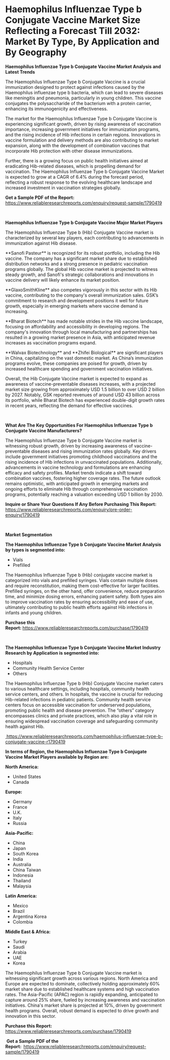 <p><h1>Haemophilus Influenzae Type b Conjugate Vaccine Market Size Reflecting a Forecast Till 2032: Market By Type, By Application and By Geography</h1></p><p><strong>Haemophilus Influenzae Type b Conjugate Vaccine Market Analysis and Latest Trends</strong></p>
<p><p>The Haemophilus Influenzae Type b Conjugate Vaccine is a crucial immunization designed to protect against infections caused by the Haemophilus influenzae type b bacteria, which can lead to severe diseases like meningitis and pneumonia, particularly in young children. This vaccine conjugates the polysaccharide of the bacterium with a protein carrier, enhancing its immunogenicity and effectiveness.</p><p>The market for the Haemophilus Influenzae Type b Conjugate Vaccine is experiencing significant growth, driven by rising awareness of vaccination importance, increasing government initiatives for immunization programs, and the rising incidence of Hib infections in certain regions. Innovations in vaccine formulation and delivery methods are also contributing to market expansion, along with the development of combination vaccines that incorporate Hib protection with other disease immunizations.</p><p>Further, there is a growing focus on public health initiatives aimed at eradicating Hib-related diseases, which is propelling demand for vaccination. The Haemophilus Influenzae Type b Conjugate Vaccine Market is expected to grow at a CAGR of 6.4% during the forecast period, reflecting a robust response to the evolving healthcare landscape and increased investment in vaccination strategies globally.</p></p>
<p><strong>Get a Sample PDF of the Report:&nbsp;</strong> <a href="https://www.reliableresearchreports.com/enquiry/request-sample/1790419?utm_campaign=11&utm_medium=2&utm_source=Github&utm_content=ia&utm_term=19042025&utm_id=haemophilus-influenzae-type-b-conjugate-vaccine">https://www.reliableresearchreports.com/enquiry/request-sample/1790419</a></p>
<p>&nbsp;</p>
<p><strong>Haemophilus Influenzae Type b Conjugate Vaccine Major Market Players</strong></p>
<p><p>The Haemophilus Influenzae Type b (Hib) Conjugate Vaccine market is characterized by several key players, each contributing to advancements in immunization against Hib disease. </p><p>**Sanofi Pasteur** is recognized for its robust portfolio, including the Hib vaccine. The company has a significant market share due to established distribution networks and a strong presence in pediatric vaccination programs globally. The global Hib vaccine market is projected to witness steady growth, and Sanofi's strategic collaborations and innovations in vaccine delivery will likely enhance its market position.</p><p>**GlaxoSmithKline** also competes vigorously in this sector with its Hib vaccine, contributing to the company's overall immunization sales. GSK’s commitment to research and development positions it well for future growth, especially in emerging markets where vaccine demand is increasing. </p><p>**Bharat Biotech** has made notable strides in the Hib vaccine landscape, focusing on affordability and accessibility in developing regions. The company's innovation through local manufacturing and partnerships has resulted in a growing market presence in Asia, with anticipated revenue increases as vaccination programs expand.</p><p>**Walvax Biotechnology** and **Zhifei Biological** are significant players in China, capitalizing on the vast domestic market. As China’s immunization programs evolve, these companies are poised for growth, driven by increased healthcare spending and government vaccination initiatives.</p><p>Overall, the Hib Conjugate Vaccine market is expected to expand as awareness of vaccine-preventable diseases increases, with a projected market size growing from approximately USD 1.5 billion to over USD 2 billion by 2027. Notably, GSK reported revenues of around USD 43 billion across its portfolio, while Bharat Biotech has experienced double-digit growth rates in recent years, reflecting the demand for effective vaccines.</p></p>
<p>&nbsp;</p>
<p><strong>What Are The Key Opportunities For Haemophilus Influenzae Type b Conjugate Vaccine Manufacturers?</strong></p>
<p><p>The Haemophilus Influenzae Type b Conjugate Vaccine market is witnessing robust growth, driven by increasing awareness of vaccine-preventable diseases and rising immunization rates globally. Key drivers include government initiatives promoting childhood vaccinations and the rising incidence of Hib infections in unvaccinated populations. Additionally, advancements in vaccine technology and formulations are enhancing efficacy and safety profiles. Market trends indicate a shift toward combination vaccines, fostering higher coverage rates. The future outlook remains optimistic, with anticipated growth in emerging markets and ongoing efforts to eliminate Hib through comprehensive vaccination programs, potentially reaching a valuation exceeding USD 1 billion by 2030.</p></p>
<p><strong>Inquire or Share Your Questions If Any Before Purchasing This Report:</strong> <a href="https://www.reliableresearchreports.com/enquiry/pre-order-enquiry/1790419?utm_campaign=11&utm_medium=2&utm_source=Github&utm_content=ia&utm_term=19042025&utm_id=haemophilus-influenzae-type-b-conjugate-vaccine">https://www.reliableresearchreports.com/enquiry/pre-order-enquiry/1790419</a></p>
<p>&nbsp;</p>
<p><strong>Market Segmentation</strong></p>
<p><strong>The Haemophilus Influenzae Type b Conjugate Vaccine Market Analysis by types is segmented into:</strong></p>
<p><ul><li>Vials</li><li>Prefilled</li></ul></p>
<p><p>The Haemophilus Influenzae Type b (Hib) conjugate vaccine market is categorized into vials and prefilled syringes. Vials contain multiple doses and require reconstitution, making them cost-effective for larger facilities. Prefilled syringes, on the other hand, offer convenience, reduce preparation time, and minimize dosing errors, enhancing patient safety. Both types aim to improve vaccination rates by ensuring accessibility and ease of use, ultimately contributing to public health efforts against Hib infections in infants and young children.</p></p>
<p><strong>Purchase this Report:&nbsp;</strong><a href="https://www.reliableresearchreports.com/purchase/1790419?utm_campaign=11&utm_medium=2&utm_source=Github&utm_content=ia&utm_term=19042025&utm_id=haemophilus-influenzae-type-b-conjugate-vaccine">https://www.reliableresearchreports.com/purchase/1790419</a></p>
<p>&nbsp;</p>
<p><strong>The Haemophilus Influenzae Type b Conjugate Vaccine Market Industry Research by Application is segmented into:</strong></p>
<p><ul><li>Hospitals</li><li>Community Health Service Center</li><li>Others</li></ul></p>
<p><p>The Haemophilus Influenzae Type b (Hib) Conjugate Vaccine market caters to various healthcare settings, including hospitals, community health service centers, and others. In hospitals, the vaccine is crucial for reducing Hib-related infections in pediatric patients. Community health service centers focus on accessible vaccination for underserved populations, promoting public health and disease prevention. The “others” category encompasses clinics and private practices, which also play a vital role in ensuring widespread vaccination coverage and safeguarding community health against Hib.</p></p>
<p><a href="https://www.reliableresearchreports.com/haemophilus-influenzae-type-b-conjugate-vaccine-r1790419?utm_campaign=11&utm_medium=2&utm_source=Github&utm_content=ia&utm_term=19042025&utm_id=haemophilus-influenzae-type-b-conjugate-vaccine">&nbsp;https://www.reliableresearchreports.com/haemophilus-influenzae-type-b-conjugate-vaccine-r1790419</a></p>
<p><strong>In terms of Region, the Haemophilus Influenzae Type b Conjugate Vaccine Market Players available by Region are:</strong></p>
<p>
    <p> <strong> North America: </strong>
        <ul>
            <li>United States</li>
            <li>Canada</li>
        </ul>
        </p> 
    <p> <strong> Europe: </strong>
        <ul>
            <li>Germany</li>
            <li>France</li>
            <li>U.K.</li>
            <li>Italy</li>
            <li>Russia</li>
        </ul>
        </p> 
    <p> <strong> Asia-Pacific: </strong>
        <ul>
            <li>China</li>
            <li>Japan</li>
            <li>South Korea</li>
            <li>India</li>
            <li>Australia</li>
            <li>China Taiwan</li>
            <li>Indonesia</li>
            <li>Thailand</li>
            <li>Malaysia</li>
        </ul>
        </p> 
    <p> <strong> Latin America: </strong>
        <ul>
            <li>Mexico</li>
            <li>Brazil</li>
            <li>Argentina Korea</li>
            <li>Colombia</li>
        </ul>
        </p> 
    <p> <strong> Middle East & Africa: </strong>
        <ul>
            <li>Turkey</li>
            <li>Saudi</li>
            <li>Arabia</li>
            <li>UAE</li>
            <li>Korea</li>
        </ul>
    </p>
    </p>
<p><p>The Haemophilus Influenzae Type b Conjugate Vaccine market is witnessing significant growth across various regions. North America and Europe are expected to dominate, collectively holding approximately 60% market share due to established healthcare systems and high vaccination rates. The Asia-Pacific (APAC) region is rapidly expanding, anticipated to capture around 25% share, fueled by increasing awareness and vaccination initiatives. China's market share is projected at 10%, driven by government health programs. Overall, robust demand is expected to drive growth and innovation in this sector.</p></p>
<p><strong>Purchase this Report: </strong><a href="https://www.reliableresearchreports.com/purchase/1790419?utm_campaign=11&utm_medium=2&utm_source=Github&utm_content=ia&utm_term=19042025&utm_id=haemophilus-influenzae-type-b-conjugate-vaccine">https://www.reliableresearchreports.com/purchase/1790419</a></p>
<p>&nbsp;<strong>Get a Sample PDF of the Report:&nbsp;&nbsp;</strong><a href="https://www.reliableresearchreports.com/enquiry/request-sample/1790419?utm_campaign=11&utm_medium=2&utm_source=Github&utm_content=ia&utm_term=19042025&utm_id=haemophilus-influenzae-type-b-conjugate-vaccine">https://www.reliableresearchreports.com/enquiry/request-sample/1790419</a></p>
<p><strong></strong></p>
<p><p></p><p></p><p></p></p>